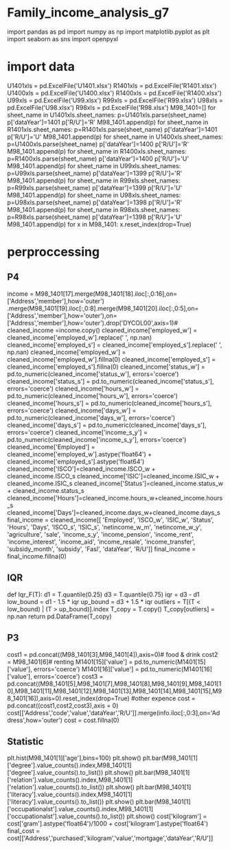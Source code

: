 # Family_income_analysis_g7
import pandas as pd
import numpy as np
import matplotlib.pyplot as plt
import seaborn as sns
import openpyxl
# import data
U1401xls = pd.ExcelFile('U1401.xlsx')
R1401xls = pd.ExcelFile('R1401.xlsx')
U1400xls = pd.ExcelFile('U1400.xlsx')
R1400xls = pd.ExcelFile('R1400.xlsx')
U99xls = pd.ExcelFile('U99.xlsx')
R99xls = pd.ExcelFile('R99.xlsx')
U98xls = pd.ExcelFile('U98.xlsx')
R98xls = pd.ExcelFile('R98.xlsx')
M98_1401=[]
for sheet_name in U1401xls.sheet_names:
    p=U1401xls.parse(sheet_name)
    p['dataYear']=1401
    p['R/U']='R'
    M98_1401.append(p)
for sheet_name in R1401xls.sheet_names:
    p=R1401xls.parse(sheet_name)
    p['dataYear']=1401
    p['R/U']='U'
    M98_1401.append(p)
for sheet_name in U1400xls.sheet_names:
    p=U1400xls.parse(sheet_name)
    p['dataYear']=1400
    p['R/U']='R'
    M98_1401.append(p)
for sheet_name in R1400xls.sheet_names:
    p=R1400xls.parse(sheet_name)
    p['dataYear']=1400
    p['R/U']='U'
    M98_1401.append(p)
for sheet_name in U99xls.sheet_names:
    p=U99xls.parse(sheet_name)
    p['dataYear']=1399
    p['R/U']='R'
    M98_1401.append(p)
for sheet_name in R99xls.sheet_names:
    p=R99xls.parse(sheet_name)
    p['dataYear']=1399
    p['R/U']='U'
    M98_1401.append(p)
for sheet_name in U98xls.sheet_names:
    p=U98xls.parse(sheet_name)
    p['dataYear']=1398
    p['R/U']='R'
    M98_1401.append(p)
for sheet_name in R98xls.sheet_names:
    p=R98xls.parse(sheet_name)
    p['dataYear']=1398
    p['R/U']='U'
    M98_1401.append(p)
for x in M98_1401:
    x.reset_index(drop=True)
# perproccessing
## P4
income = M98_1401[17].merge(M98_1401[18].iloc[:,0:16],on=['Address','member'],how='outer') \
.merge(M98_1401[19].iloc[:,0:8].merge(M98_1401[20].iloc[:,0:5],on=['Address','member'],how='outer'),on=['Address','member'],how='outer').drop('DYCOL00',axis=1)# \
cleaned_income =income.copy()
cleaned_income['employed_w'] = cleaned_income['employed_w'].replace(' ', np.nan)
cleaned_income['employed_s'] = cleaned_income['employed_s'].replace(' ', np.nan)
cleaned_income['employed_w'] = cleaned_income['employed_w'].fillna(0)
cleaned_income['employed_s'] = cleaned_income['employed_s'].fillna(0)
cleaned_income['status_w'] = pd.to_numeric(cleaned_income['status_w'], errors='coerce')
cleaned_income['status_s'] = pd.to_numeric(cleaned_income['status_s'], errors='coerce')
cleaned_income['hours_w'] = pd.to_numeric(cleaned_income['hours_w'], errors='coerce')
cleaned_income['hours_s'] = pd.to_numeric(cleaned_income['hours_s'], errors='coerce')
cleaned_income['days_w'] = pd.to_numeric(cleaned_income['days_w'], errors='coerce')
cleaned_income['days_s'] = pd.to_numeric(cleaned_income['days_s'], errors='coerce')
cleaned_income['income_s_y'] = pd.to_numeric(cleaned_income['income_s_y'], errors='coerce')
cleaned_income['Employed'] = cleaned_income['employed_w'].astype('float64') + cleaned_income['employed_s'].astype('float64')
cleaned_income['ISCO']=cleaned_income.ISCO_w + cleaned_income.ISCO_s
cleaned_income['ISIC']=cleaned_income.ISIC_w + cleaned_income.ISIC_s
cleaned_income['Status']=cleaned_income.status_w + cleaned_income.status_s
cleaned_income['Hours']=cleaned_income.hours_w+cleaned_income.hours_s
cleaned_income['Days']=cleaned_income.days_w+cleaned_income.days_s
final_income = cleaned_income[[
'Employed',
'ISCO_w',
'ISIC_w',
'Status',
'Hours',
'Days',
'ISCO_s',
'ISIC_s',
'netincome_w_m',
'netincome_w_y',
'agriculture',
'sale',
'income_s_y',
'income_pension',
'income_rent',
'income_interest',
'income_aid',
'income_resale',
'income_transfer',
'subsidy_month',
'subsidy',
'Fasl',
'dataYear',
'R/U']]
final_income = final_income.fillna(0)
## IQR
def Iqr_F(T):
    d1 = T.quantile(0.25)
    d3 = T.quantile(0.75)
    iqr = d3 - d1
    low_bound = d1 - 1.5 * iqr
    up_bound = d3 + 1.5 * iqr
    outliers = T[(T < low_bound) | (T > up_bound)].index
    T_copy = T.copy()
    T_copy[outliers] = np.nan
    return pd.DataFrame(T_copy)
## P3
cost1 = pd.concat((M98_1401[3],M98_1401[4]),axis=0)# food & drink
cost2 = M98_1401[6]# renting
M1401[15]['value'] = pd.to_numeric(M1401[15]['value'], errors='coerce')
M1401[16]['value'] = pd.to_numeric(M1401[16]['value'], errors='coerce')
cost3 = pd.concat((M98_1401[5],M98_1401[7],M98_1401[8],M98_1401[9],M98_1401[10],M98_1401[11],M98_1401[12],M98_1401[13],M98_1401[14],M98_1401[15],M98_1401[16]),axis=0).reset_index(drop=True) #other expence
cost = pd.concat((cost1,cost2,cost3),axis = 0)
cost[['Address','code','value','dataYear','R/U']].merge(info.iloc[:,0:3],on='Address',how='outer')
cost = cost.fillna(0)
## Statistic
plt.hist(M98_1401[1]['age'],bins=100)
plt.show()
plt.bar(M98_1401[1]['degree'].value_counts().index,M98_1401[1]['degree'].value_counts().to_list())
plt.show()
plt.bar(M98_1401[1]['relation'].value_counts().index,M98_1401[1]['relation'].value_counts().to_list())
plt.show()
plt.bar(M98_1401[1]['literacy'].value_counts().index,M98_1401[1]['literacy'].value_counts().to_list())
plt.show()
plt.bar(M98_1401[1]['occupationalst'].value_counts().index,M98_1401[1]['occupationalst'].value_counts().to_list())
plt.show()
cost['kilogram'] = cost['gram'].astype('float64')/1000 + cost['kilogram'].astype('float64')
final_cost = cost[['Address','purchased','kilogram','value','mortgage','dataYear','R/U']]
